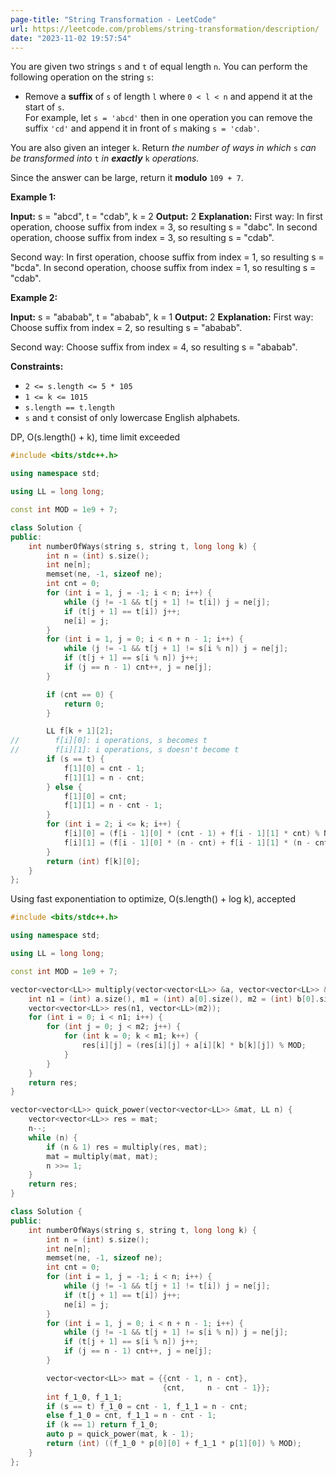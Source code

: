```yaml
---
page-title: "String Transformation - LeetCode"
url: https://leetcode.com/problems/string-transformation/description/
date: "2023-11-02 19:57:54"
---
```

You are given two strings `s` and `t` of equal length `n`. You can perform the following operation on the string `s`:

-   Remove a **suffix** of `s` of length `l` where `0 < l < n` and append it at the start of `s`.  
    For example, let `s = 'abcd'` then in one operation you can remove the suffix `'cd'` and append it in front of `s` making `s = 'cdab'`.

You are also given an integer `k`. Return *the number of ways in which* `s` *can be transformed into* `t` *in **exactly*** `k` *operations.*

Since the answer can be large, return it **modulo** `109 + 7`.

**Example 1:**

**Input:** s = "abcd", t = "cdab", k = 2
**Output:** 2
**Explanation:** 
First way:
In first operation, choose suffix from index = 3, so resulting s = "dabc".
In second operation, choose suffix from index = 3, so resulting s = "cdab".

Second way:
In first operation, choose suffix from index = 1, so resulting s = "bcda".
In second operation, choose suffix from index = 1, so resulting s = "cdab".

**Example 2:**

**Input:** s = "ababab", t = "ababab", k = 1
**Output:** 2
**Explanation:** 
First way:
Choose suffix from index = 2, so resulting s = "ababab".

Second way:
Choose suffix from index = 4, so resulting s = "ababab".

**Constraints:**

-   `2 <= s.length <= 5 * 105`
-   `1 <= k <= 1015`
-   `s.length == t.length`
-   `s` and `t` consist of only lowercase English alphabets.

DP, O(s.length() + k), time limit exceeded

```cpp
#include <bits/stdc++.h>

using namespace std;

using LL = long long;

const int MOD = 1e9 + 7;

class Solution {
public:
    int numberOfWays(string s, string t, long long k) {
        int n = (int) s.size();
        int ne[n];
        memset(ne, -1, sizeof ne);
        int cnt = 0;
        for (int i = 1, j = -1; i < n; i++) {
            while (j != -1 && t[j + 1] != t[i]) j = ne[j];
            if (t[j + 1] == t[i]) j++;
            ne[i] = j;
        }
        for (int i = 1, j = 0; i < n + n - 1; i++) {
            while (j != -1 && t[j + 1] != s[i % n]) j = ne[j];
            if (t[j + 1] == s[i % n]) j++;
            if (j == n - 1) cnt++, j = ne[j];
        }

        if (cnt == 0) {
            return 0;
        }

        LL f[k + 1][2];
//        f[i][0]: i operations, s becomes t
//        f[i][1]: i operations, s doesn't become t
        if (s == t) {
            f[1][0] = cnt - 1;
            f[1][1] = n - cnt;
        } else {
            f[1][0] = cnt;
            f[1][1] = n - cnt - 1;
        }
        for (int i = 2; i <= k; i++) {
            f[i][0] = (f[i - 1][0] * (cnt - 1) + f[i - 1][1] * cnt) % MOD;
            f[i][1] = (f[i - 1][0] * (n - cnt) + f[i - 1][1] * (n - cnt - 1)) % MOD;
        }
        return (int) f[k][0];
    }
};
```


Using fast exponentiation to optimize, O(s.length() + log k), accepted
```cpp
#include <bits/stdc++.h>

using namespace std;

using LL = long long;

const int MOD = 1e9 + 7;

vector<vector<LL>> multiply(vector<vector<LL>> &a, vector<vector<LL>> &b) {
    int n1 = (int) a.size(), m1 = (int) a[0].size(), m2 = (int) b[0].size();
    vector<vector<LL>> res(n1, vector<LL>(m2));
    for (int i = 0; i < n1; i++) {
        for (int j = 0; j < m2; j++) {
            for (int k = 0; k < m1; k++) {
                res[i][j] = (res[i][j] + a[i][k] * b[k][j]) % MOD;
            }
        }
    }
    return res;
}

vector<vector<LL>> quick_power(vector<vector<LL>> &mat, LL n) {
    vector<vector<LL>> res = mat;
    n--;
    while (n) {
        if (n & 1) res = multiply(res, mat);
        mat = multiply(mat, mat);
        n >>= 1;
    }
    return res;
}

class Solution {
public:
    int numberOfWays(string s, string t, long long k) {
        int n = (int) s.size();
        int ne[n];
        memset(ne, -1, sizeof ne);
        int cnt = 0;
        for (int i = 1, j = -1; i < n; i++) {
            while (j != -1 && t[j + 1] != t[i]) j = ne[j];
            if (t[j + 1] == t[i]) j++;
            ne[i] = j;
        }
        for (int i = 1, j = 0; i < n + n - 1; i++) {
            while (j != -1 && t[j + 1] != s[i % n]) j = ne[j];
            if (t[j + 1] == s[i % n]) j++;
            if (j == n - 1) cnt++, j = ne[j];
        }

        vector<vector<LL>> mat = {{cnt - 1, n - cnt},
                                  {cnt,     n - cnt - 1}};
        int f_1_0, f_1_1;
        if (s == t) f_1_0 = cnt - 1, f_1_1 = n - cnt;
        else f_1_0 = cnt, f_1_1 = n - cnt - 1;
        if (k == 1) return f_1_0;
        auto p = quick_power(mat, k - 1);
        return (int) ((f_1_0 * p[0][0] + f_1_1 * p[1][0]) % MOD);
    }
};
```
